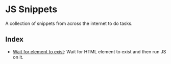 # JS Snippets

A collection of snippets from across the internet to do tasks.

## Index

- [Wait for element to exist](./code//element-exist.js): Wait for HTML element to exist and then run JS on it.
